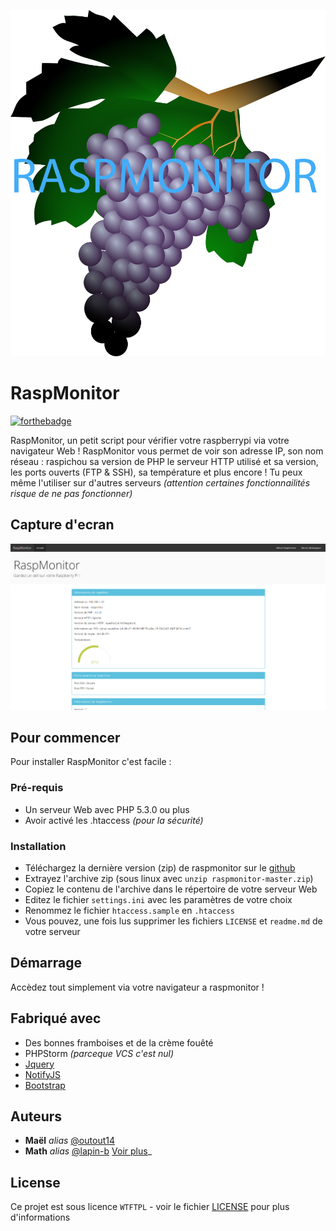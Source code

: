 ![LOGO](https://raw.githubusercontent.com/outout14/raspmonitor/master/logo.png)
# RaspMonitor 
[![forthebadge](http://forthebadge.com/images/badges/powered-by-electricity.svg)](http://forthebadge.com)

RaspMonitor, un petit script pour vérifier votre raspberrypi via votre navigateur Web !
RaspMonitor vous permet de voir son adresse IP, son nom réseau : raspichou sa version de PHP le serveur HTTP utilisé et sa version, les ports ouverts (FTP & SSH), sa température et plus encore ! Tu peux même l'utiliser sur d'autres serveurs _(attention certaines fonctionnailités risque de ne pas fonctionner)_

## Capture d'ecran 
![SCREEN](https://raw.githubusercontent.com/outout14/raspmonitor/master/capture.PNG)

## Pour commencer
Pour installer RaspMonitor c'est facile : 

### Pré-requis
- Un serveur Web avec PHP 5.3.0 ou plus
- Avoir activé les .htaccess _(pour la sécurité)_

### Installation
- Téléchargez la dernière version (zip) de raspmonitor sur le [github](https://github.com/outout14/raspmonitor/releases)
- Extrayez l'archive zip (sous linux avec ```unzip raspmonitor-master.zip```)
- Copiez le contenu de l'archive dans le répertoire de votre serveur Web
- Editez le fichier ```settings.ini``` avec les paramètres de votre choix
- Renommez le fichier ```htaccess.sample``` en ```.htaccess```
- Vous pouvez, une fois lus supprimer les fichiers ```LICENSE``` et ```readme.md``` de votre serveur 

## Démarrage
Accèdez tout simplement via votre navigateur a raspmonitor !

## Fabriqué avec
- Des bonnes framboises et de la crème fouêté
- PHPStorm _(parceque VCS c'est nul)_
- [Jquery](https://jquery.com)
- [NotifyJS](https://notifyjs.com)
- [Bootstrap](https://getbootstrap.com/)

## Auteurs
* **Maël** _alias_ [@outout14](https://github.com/outout14)
* **Math** _alias_ [@lapin-b](https://github.com/lapin-b)
[Voir plus](https://github.com/outout14/raspmonitor/contributors)_

## License

Ce projet est sous licence ``WTFTPL`` - voir le fichier [LICENSE](https://github.com/outout14/raspmonitor/blob/master/LICENSE) pour plus d'informations

